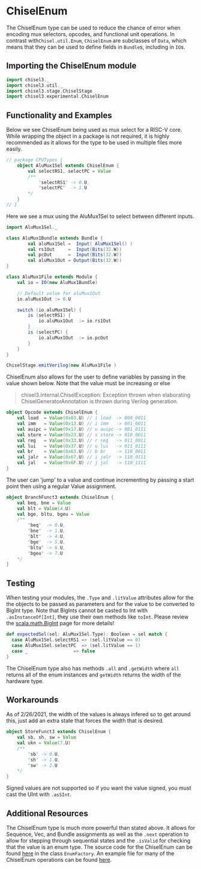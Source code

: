 # ChiselEnum

The ChiselEnum type can be used to reduce the chance of error when encoding mux selectors, opcodes, and functional unit operations. In contrast with`Chisel.util.Enum`, `ChiselEnum` are subclasses of `Data`, which means that they can be used to define fields in `Bundle`s, including in `IO`s.

## Importing the ChiselEnum module

```scala mdoc
import chisel3._
import chisel3.util._
import chisel3.stage.ChiselStage
import chisel3.experimental.ChiselEnum

```

## Functionality and Examples

Below we see ChiselEnum being used as mux select for a RISC-V core. While wrapping the object in a package is not required, it is highly recommended as it allows for the type to be used in multiple files more easily. 

```scala mdoc
// package CPUTypes {
    object AluMux1Sel extends ChiselEnum {
        val selectRS1, selectPC = Value
        /**
            "selectRS1" -> 0.U,
            "selectPC"  -> 1.U
        */
    }
// }
```

Here we see a mux using the AluMux1Sel to select between different inputs. 

```scala mdoc
import AluMux1Sel._

class AluMux1Bundle extends Bundle {
        val aluMux1Sel =  Input( AluMux1Sel() )
        val rs1Out     =  Input(Bits(32.W))
        val pcOut      =  Input(Bits(32.W))
        val aluMux1Out = Output(Bits(32.W))
}

class AluMux1File extends Module {
    val io = IO(new AluMux1Bundle)

    // Default value for aluMux1Out
    io.aluMux1Out := 0.U

    switch (io.aluMux1Sel) {
        is (selectRS1) {
            io.aluMux1Out  := io.rs1Out
        }
        is (selectPC) {
            io.aluMux1Out  := io.pcOut
        }
    }
}
```
```scala mdoc:verilog
ChiselStage.emitVerilog(new AluMux1File )
```

ChiselEnum also allows for the user to define variables by passing in the value shown below. Note that the value must be increasing or else 
 > chisel3.internal.ChiselException: Exception thrown when elaborating ChiselGeneratorAnnotation
is thrown during Verilog generation.

```scala 
object Opcode extends ChiselEnum {
    val load  = Value(0x03.U) // i load  -> 000_0011
    val imm   = Value(0x13.U) // i imm   -> 001_0011
    val auipc = Value(0x17.U) // u auipc -> 001_0111
    val store = Value(0x23.U) // s store -> 010_0011
    val reg   = Value(0x33.U) // r reg   -> 011_0011
    val lui   = Value(0x37.U) // u lui   -> 011_0111
    val br    = Value(0x63.U) // b br    -> 110_0011
    val jalr  = Value(0x67.U) // i jalr  -> 110_0111
    val jal   = Value(0x6F.U) // j jal   -> 110_1111
}
```

The user can 'jump' to a value and continue incrementing by passing a start point then using a regular Value assignment. 

```scala 
object BranchFunct3 extends ChiselEnum {
    val beq, bne = Value
    val blt = Value(4.U)
    val bge, bltu, bgeu = Value
    /**
        "beq"  -> 0.U,
        "bne"  -> 1.U,
        "blt"  -> 4.U,
        "bge"  -> 5.U,
        "bltu" -> 6.U,
        "bgeu" -> 7.U
    */
}
```

## Testing

When testing your modules, the `.Type` and `.litValue` attributes allow for the the objects to be passed as parameters and for the value to be converted to BigInt type. Note that BigInts cannot be casted to Int with `.asInstanceOf[Int]`, they use their own methods like `toInt`. Please review the [scala.math.BigInt](https://www.scala-lang.org/api/2.12.5/scala/math/BigInt.html) page for more details!

```scala 
def expectedSel(sel: AluMux1Sel.Type): Boolean = sel match {
  case AluMux1Sel.selectRS1 => (sel.litValue == 0)
  case AluMux1Sel.selectPC  => (sel.litValue == 1)
  case _                 => false
}
```

The ChiselEnum type also has methods `.all` and `.getWidth` where `all` returns all of the enum instances and `getWidth` returns the width of the hardware type.

## Workarounds

As of 2/26/2021, the width of the values is always infered so to get around this, just add an extra state that forces the width that is desired. 

```scala
object StoreFunct3 extends ChiselEnum {
    val sb, sh, sw = Value
    val ukn = Value(7.U)
    /**
        "sb" -> 0.U,
        "sh" -> 1.U,
        "sw" -> 2.U
    */
}
```

Signed values are not supported so if you want the value signed, you must cast the UInt with `.asSInt`.

## Additional Resources

The ChiselEnum type is much more powerful than stated above. It allows for Sequence, Vec, and Bundle assignments as well as the `.next` operation to allow for stepping through sequential states and the `.isValid` for checking that the value is an enum type. The source code for the ChiselEnum can be found [here](https://github.com/chipsalliance/chisel3/blob/2a96767097264eade18ff26e1d8bce192383a190/core/src/main/scala/chisel3/StrongEnum.scala) in the class `EnumFactory`. An example file for many of the ChiselEnum operations can be found [here](https://github.com/chipsalliance/chisel3/blob/dd6871b8b3f2619178c2a333d9d6083805d99e16/src/test/scala/chiselTests/StrongEnum.scala).
